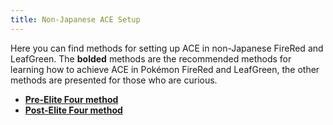 ```yaml
---
title: Non-Japanese ACE Setup
---
```


Here you can find methods for setting up ACE in non-Japanese FireRed and LeafGreen. The **bolded** methods are the recommended methods for learning how to achieve ACE in Pokémon FireRed and LeafGreen, the other methods are presented for those who are curious.

*   [**Pre-Elite Four method**](./non-jpn-ace-pre-e4.md)
*   [**Post-Elite Four method**](./non-jpn-ace-post-e4.md)
